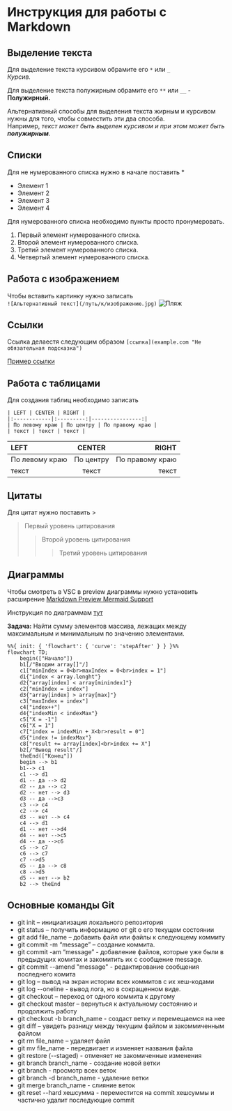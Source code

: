 # Инструкция для работы с Markdown

## Выделение текста

Для выделение текста курсивом обрамите его `*` или `_` <br> 
*Курсив.*

Для выделение текста полужирным обрамите его `**` или `__` - <br> 
**Полужирный.**

Альтернативный способы для выделения текста жирным и курсивом нужны для того, чтобы совместить эти два способа.<br> Например, _текст может быть выделен курсивом и при этом может быть **полужирным**._

## Списки

Для не нумерованного списка нужно в начале поставить *
* Элемент 1
* Элемент 2
* Элемент 3
* Элемент 4

Для нумерованного списка необходимо пункты просто пронумеровать. 
1. Первый элемент нумерованного списка.
2. Второй элемент нумерованного списка.
3. Третий элемент нумерованного списка.
4. Четвертый элемент нумерованного списка.

## Работа с изображением

Чтобы вставить картинку нужно записать <br>`![Альтернативный текст](/путь/к/изображению.jpg)`
![Пляж](images/beach_nature_14-wallpaper-1280x800.jpg)

## Ссылки

Ссылка делаестя следующим образом `[ссылка](example.com "Не обязательная подсказка")`

[Пример ссылки](example.com "Не обязательная подсказка")

## Работа с таблицами
Для создания таблиц необходимо записать
```
| LEFT | CENTER | RIGHT |
|:------------|:---------:|----------------:|
| По левому краю | По центру | По правому краю |
| текст | текст | текст |
```
| LEFT | CENTER | RIGHT |
|:------------|:---------:|----------:|
| По левому краю | По центру | По правому краю |
| текст | текст | текст |


## Цитаты

Для цитат нужно поставить >
> Первый уровень цитирования
>> Второй уровень цитирования
>>> Третий уровень цитирования

## Диаграммы
Чтобы смотреть в VSC в preview диаграммы нужно установить расширение [Markdown Preview Mermaid Support](https://marketplace.visualstudio.com/items?itemName=bierner.markdown-mermaid)

Инструкция по диаграммам [тут](https://habr.com/ru/post/652867/#flowchart)


**Задача:** Найти сумму элементов массива, лежащих между максимальным и минимальным по значению элементами.
```mermaid
%%{ init: { 'flowchart': { 'curve': 'stepAfter' } } }%%
flowchart TD;
    begin(["Начало"]) 
    b1[/"Вводим array[]"/]
    c1["minIndex = 0<br>maxIndex = 0<br>index = 1"]
    d1{"index < array.lenght"}
    d2{"array[index] < array[minindex]"}
    c2["minIndex = index"]
    d3{"array[index] > array[max]"}
    c3["maxIndex = index"]
    c4["index++"]
    d4{"indexMin < indexMax"}
    c5["X = -1"]
    c6["X = 1"]
    c7["index = indexMin + X<br>result = 0"]
    d5{"index != indexMax"}
    c8["result += array[index]<br>index += X"]
    b2[/"Вывод result"/]
    theEnd(["Конец"])
    begin --> b1
    b1--> c1
    c1 --> d1
    d1 -- да --> d2
    d2 -- да --> c2
    d2 -- нет --> d3
    d3 -- да -->c3
    c3 --> c4
    c2 --> c4
    d3 -- нет --> c4
    c4 --> d1
    d1 -- нет -->d4
    d4 -- нет -->c5
    d4 -- да -->c6
    c5 --> c7
    c6 --> c7
    c7 -->d5
    d5 -- да --> c8
    c8 -->d5
    d5 -- нет --> b2
    b2 --> theEnd
```

## **Основные команды Git**

* git init – инициализация локального репозитория
* git status – получить информацию от git о его текущем состоянии
* git add file_name – добавить файл или файлы к следующему коммиту
* git commit -m “message” – создание коммита.
* git commit -am “message” - добавление файлов, которые уже были в предыдущих комитах и закомитить их с сообщение message.
* git commit --amend "message" - редактирование сообщения последнего комита
* git log – вывод на экран истории всех коммитов с их хеш-кодами
* git log --oneline - вывод лога, но в сокращенном виде.
* git checkout – переход от одного коммита к другому
* git checkout master – вернуться к актуальному состоянию и продолжить работу
* git checkout -b branch_name - создаст ветку и перемещаемся на нее
* git diff – увидеть разницу между текущим файлом и закоммиченным файлом
* git rm file_name – удаляет файл
* git mv file_name - передвигает и изменяет названия файла
* git restore (--staged) - отменяет не закомиченные изменения 
* git branch branch_name - создание новой ветки
* git branch - просмотр всех веток
* git branch -d branch_name - удаление ветки
* git merge  branch_name - слияние веток
* git reset --hard хешсумма - переместится на commit хешсуммы и частично удалит последующие commit

